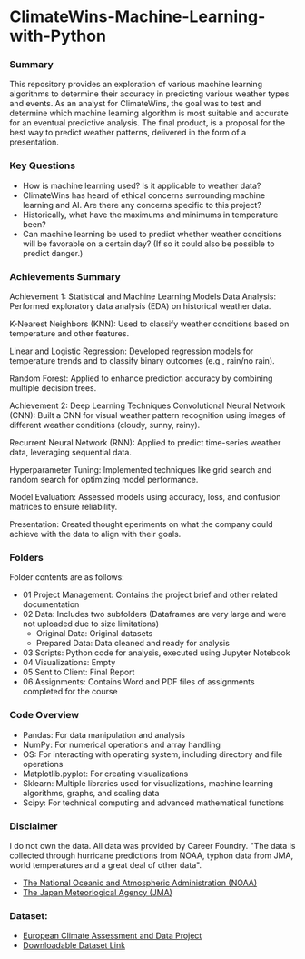 # ClimateWins-Machine-Learning-with-Python
### Summary
This repository provides an exploration of various machine learning algorithms to determine their accuracy in predicting various weather types and events. As an analyst for ClimateWins, the goal was to test and determine which machine learning algorithm is most suitable and accurate for an eventual predictive analysis. The final product, is a proposal for the best way to predict weather patterns, delivered in the form of a presentation. 
### Key Questions
- How is machine learning used? Is it applicable to weather data?
- ClimateWins has heard of ethical concerns surrounding machine learning and AI. Are there any concerns specific to this project?
- Historically, what have the maximums and minimums in temperature been?
-   Can machine learning be used to predict whether weather conditions will be favorable on a certain day? (If so it could also be possible to predict danger.)
### Achievements Summary
Achievement 1: Statistical and Machine Learning Models
Data Analysis: Performed exploratory data analysis (EDA) on historical weather data.

K-Nearest Neighbors (KNN): Used to classify weather conditions based on temperature and other features.

Linear and Logistic Regression: Developed regression models for temperature trends and to classify binary outcomes (e.g., rain/no rain).

Random Forest: Applied to enhance prediction accuracy by combining multiple decision trees.

Achievement 2: Deep Learning Techniques
Convolutional Neural Network (CNN): Built a CNN for visual weather pattern recognition using images of different weather conditions (cloudy, sunny, rainy).

Recurrent Neural Network (RNN): Applied to predict time-series weather data, leveraging sequential data.

Hyperparameter Tuning: Implemented techniques like grid search and random search for optimizing model performance.

Model Evaluation: Assessed models using accuracy, loss, and confusion matrices to ensure reliability.

Presentation: Created thought eperiments on what the company could achieve with the data to align with their goals.
### Folders
Folder contents are as follows:
- 01 Project Management: Contains the project brief and other related documentation
- 02 Data: Includes two subfolders (Dataframes are very large and were not uploaded due to size limitations)
    - Original Data: Original datasets
    - Prepared Data: Data cleaned and ready for analysis
- 03 Scripts: Python code for analysis, executed using Jupyter Notebook
- 04 Visualizations: Empty
- 05 Sent to Client: Final Report
- 06 Assignments: Contains Word and PDF files of assignments completed for the course
### Code Overview
- Pandas: For data manipulation and analysis
- NumPy: For numerical operations and array handling
- OS: For interacting with operating system, including directory and file operations
- Matplotlib.pyplot: For creating visualizations
- Sklearn: Multiple libraries used for visualizations, machine learning algorithms, graphs, and scaling data
- Scipy: For technical computing and advanced mathematical functions
### Disclaimer
I do not own the data. All data was provided by Career Foundry.
"The data is collected through hurricane predictions from NOAA, typhon data from JMA, world temperatures and a great deal of other data".
- [The National Oceanic and Atmospheric Administration (NOAA)](https://www.noaa.gov/)
- [The Japan Meteorlogical Agency (JMA)](https://www.jma.go.jp/jma/indexe.html)
### Dataset:
- [European Climate Assessment and Data Project](https://www.ecad.eu/) 
- [Downloadable Dataset Link](https://s3.amazonaws.com/coach-courses-us/public/courses/da-spec-ml/Scripts/A1/Dataset-weather-prediction-dataset-processed.csv)
